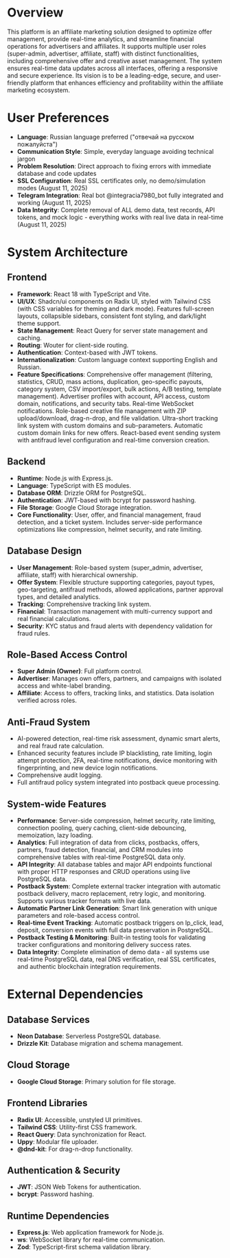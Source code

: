 # Overview
This platform is an affiliate marketing solution designed to optimize offer management, provide real-time analytics, and streamline financial operations for advertisers and affiliates. It supports multiple user roles (super-admin, advertiser, affiliate, staff) with distinct functionalities, including comprehensive offer and creative asset management. The system ensures real-time data updates across all interfaces, offering a responsive and secure experience. Its vision is to be a leading-edge, secure, and user-friendly platform that enhances efficiency and profitability within the affiliate marketing ecosystem.

# User Preferences
- **Language**: Russian language preferred ("отвечай на русском пожалуйста")
- **Communication Style**: Simple, everyday language avoiding technical jargon
- **Problem Resolution**: Direct approach to fixing errors with immediate database and code updates
- **SSL Configuration**: Real SSL certificates only, no demo/simulation modes (August 11, 2025)
- **Telegram Integration**: Real bot @integracia7980_bot fully integrated and working (August 11, 2025)
- **Data Integrity**: Complete removal of ALL demo data, test records, API tokens, and mock logic - everything works with real live data in real-time (August 11, 2025)

# System Architecture

## Frontend
- **Framework**: React 18 with TypeScript and Vite.
- **UI/UX**: Shadcn/ui components on Radix UI, styled with Tailwind CSS (with CSS variables for theming and dark mode). Features full-screen layouts, collapsible sidebars, consistent font styling, and dark/light theme support.
- **State Management**: React Query for server state management and caching.
- **Routing**: Wouter for client-side routing.
- **Authentication**: Context-based with JWT tokens.
- **Internationalization**: Custom language context supporting English and Russian.
- **Feature Specifications**: Comprehensive offer management (filtering, statistics, CRUD, mass actions, duplication, geo-specific payouts, category system, CSV import/export, bulk actions, A/B testing, template management). Advertiser profiles with account, API access, custom domain, notifications, and security tabs. Real-time WebSocket notifications. Role-based creative file management with ZIP upload/download, drag-n-drop, and file validation. Ultra-short tracking link system with custom domains and sub-parameters. Automatic custom domain links for new offers. React-based event sending system with antifraud level configuration and real-time conversion creation.

## Backend
- **Runtime**: Node.js with Express.js.
- **Language**: TypeScript with ES modules.
- **Database ORM**: Drizzle ORM for PostgreSQL.
- **Authentication**: JWT-based with bcrypt for password hashing.
- **File Storage**: Google Cloud Storage integration.
- **Core Functionality**: User, offer, and financial management, fraud detection, and a ticket system. Includes server-side performance optimizations like compression, helmet security, and rate limiting.

## Database Design
- **User Management**: Role-based system (super_admin, advertiser, affiliate, staff) with hierarchical ownership.
- **Offer System**: Flexible structure supporting categories, payout types, geo-targeting, antifraud methods, allowed applications, partner approval types, and detailed analytics.
- **Tracking**: Comprehensive tracking link system.
- **Financial**: Transaction management with multi-currency support and real financial calculations.
- **Security**: KYC status and fraud alerts with dependency validation for fraud rules.

## Role-Based Access Control
- **Super Admin (Owner)**: Full platform control.
- **Advertiser**: Manages own offers, partners, and campaigns with isolated access and white-label branding.
- **Affiliate**: Access to offers, tracking links, and statistics. Data isolation verified across roles.

## Anti-Fraud System
- AI-powered detection, real-time risk assessment, dynamic smart alerts, and real fraud rate calculation.
- Enhanced security features include IP blacklisting, rate limiting, login attempt protection, 2FA, real-time notifications, device monitoring with fingerprinting, and new device login notifications.
- Comprehensive audit logging.
- Full antifraud policy system integrated into postback queue processing.

## System-wide Features
- **Performance**: Server-side compression, helmet security, rate limiting, connection pooling, query caching, client-side debouncing, memoization, lazy loading.
- **Analytics**: Full integration of data from clicks, postbacks, offers, partners, fraud detection, financial, and CRM modules into comprehensive tables with real-time PostgreSQL data only.
- **API Integrity**: All database tables and major API endpoints functional with proper HTTP responses and CRUD operations using live PostgreSQL data.
- **Postback System**: Complete external tracker integration with automatic postback delivery, macro replacement, retry logic, and monitoring. Supports various tracker formats with live data.
- **Automatic Partner Link Generation**: Smart link generation with unique parameters and role-based access control.
- **Real-time Event Tracking**: Automatic postback triggers on lp_click, lead, deposit, conversion events with full data preservation in PostgreSQL.
- **Postback Testing & Monitoring**: Built-in testing tools for validating tracker configurations and monitoring delivery success rates.
- **Data Integrity**: Complete elimination of demo data - all systems use real-time PostgreSQL data, real DNS verification, real SSL certificates, and authentic blockchain integration requirements.

# External Dependencies

## Database Services
- **Neon Database**: Serverless PostgreSQL database.
- **Drizzle Kit**: Database migration and schema management.

## Cloud Storage
- **Google Cloud Storage**: Primary solution for file storage.

## Frontend Libraries
- **Radix UI**: Accessible, unstyled UI primitives.
- **Tailwind CSS**: Utility-first CSS framework.
- **React Query**: Data synchronization for React.
- **Uppy**: Modular file uploader.
- **@dnd-kit**: For drag-n-drop functionality.

## Authentication & Security
- **JWT**: JSON Web Tokens for authentication.
- **bcrypt**: Password hashing.

## Runtime Dependencies
- **Express.js**: Web application framework for Node.js.
- **ws**: WebSocket library for real-time communication.
- **Zod**: TypeScript-first schema validation library.